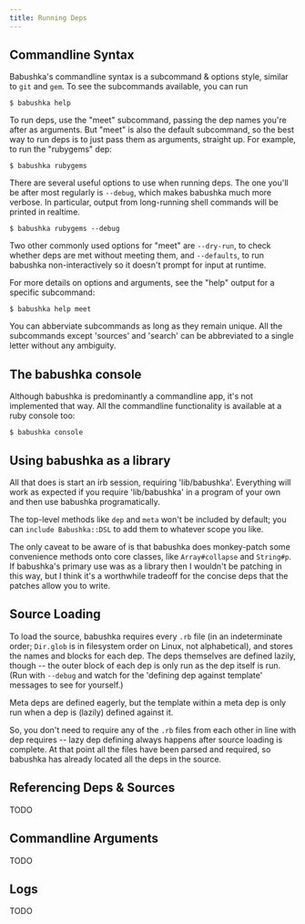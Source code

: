 ```yaml
---
title: Running Deps
---
```


## Commandline Syntax

Babushka's commandline syntax is a subcommand & options style, similar to `git` and `gem`. To see the subcommands available, you can run

    $ babushka help

To run deps, use the "meet" subcommand, passing the dep names you're after as arguments. But "meet" is also the default subcommand, so the best way to run deps is to just pass them as arguments, straight up. For example, to run the "rubygems" dep:

    $ babushka rubygems

There are several useful options to use when running deps. The one you'll be after most regularly is `--debug`, which makes babushka much more verbose. In particular, output from long-running shell commands will be printed in realtime.

    $ babushka rubygems --debug

Two other commonly used options for "meet" are `--dry-run`, to check whether deps are met without meeting them, and `--defaults`, to run babushka non-interactively so it doesn't prompt for input at runtime.

For more details on options and arguments, see the "help" output for a specific subcommand:

    $ babushka help meet

You can abberviate subcommands as long as they remain unique. All the subcommands except 'sources' and 'search' can be abbreviated to a single letter without any ambiguity.


## The babushka console

Although babushka is predominantly a commandline app, it's not implemented that way. All the commandline functionality is available at a ruby console too:

    $ babushka console


## Using babushka as a library

All that does is start an irb session, requiring 'lib/babushka'. Everything will work as expected if you require 'lib/babushka' in a program of your own and then use babushka programatically.

The top-level methods like `dep` and `meta` won't be included by default; you can `include Babushka::DSL` to add them to whatever scope you like.

The only caveat to be aware of is that babushka does monkey-patch some convenience methods onto core classes, like `Array#collapse` and `String#p`. If babushka's primary use was as a library then I wouldn't be patching in this way, but I think it's a worthwhile tradeoff for the concise deps that the patches allow you to write.


## Source Loading

To load the source, babushka requires every `.rb` file (in an indeterminate order; `Dir.glob` is in filesystem order on Linux, not alphabetical), and stores the names and blocks for each dep. The deps themselves are defined lazily, though -- the outer block of each dep is only run as the dep itself is run. (Run with `--debug` and watch for the 'defining dep against template' messages to see for yourself.)

Meta deps are defined eagerly, but the template within a meta dep is only run when a dep is (lazily) defined against it.

So, you don't need to require any of the `.rb` files from each other in line with dep requires -- lazy dep defining always happens after source loading is complete. At that point all the files have been parsed and required, so babushka has already located all the deps in the source.

## Referencing Deps & Sources

TODO

## Commandline Arguments

TODO

## Logs

TODO
